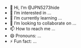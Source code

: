 - 👋 Hi, I’m @JPN5273hide
- 👀 I’m interested in ...
- 🌱 I’m currently learning ...
- 💞️ I’m looking to collaborate on ...
- 📫 How to reach me ...
- 😄 Pronouns: ...
- ⚡ Fun fact: ...

<!---
JPN5273hide/JPN5273hide is a ✨ special ✨ repository because its `README.md` (this file) appears on your GitHub profile.
You can click the Preview link to take a look at your changes.
--->
